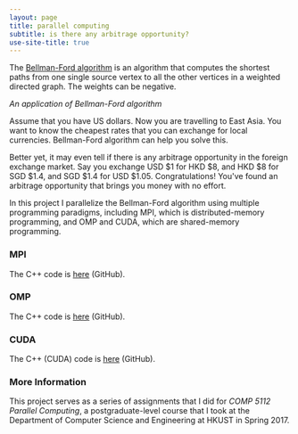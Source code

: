 ```yaml
---
layout: page
title: parallel computing
subtitle: is there any arbitrage opportunity?
use-site-title: true
---
```


The [Bellman-Ford algorithm](https://en.wikipedia.org/wiki/Bellman-Ford_algorithm) is an algorithm that computes the shortest paths from one single source vertex to all the other vertices in a weighted directed graph. The weights can be negative.

*An application of Bellman-Ford algorithm*

Assume that you have US dollars. Now you are travelling to East Asia. You want to know the cheapest rates that you can exchange for local currencies. Bellman-Ford algorithm can help you solve this.

Better yet, it may even tell if there is any arbitrage opportunity in the foreign exchange market. Say you exchange USD $1 for HKD $8, and HKD $8 for SGD $1.4, and SGD $1.4 for USD $1.05. Congratulations! You've found an arbitrage opportunity that brings you money with no effort.

In this project I parallelize the Bellman-Ford algorithm using multiple programming paradigms, including MPI, which is distributed-memory programming, and OMP and CUDA, which are shared-memory programming.

### MPI

The C++ code is [here](https://github.com/imfl/parallel-computing/blob/master/bf-mpi.cpp) (GitHub).

### OMP

The C++ code is [here](https://github.com/imfl/parallel-computing/blob/master/bf-omp.cpp) (GitHub).

### CUDA

The C++ (CUDA) code is [here](https://github.com/imfl/parallel-computing/blob/master/bf-cuda.cu) (GitHub).

### More Information 

This project serves as a series of assignments that I did for *COMP 5112 Parallel Computing*, a postgraduate-level course that I took at the Department of Computer Science and Engineering at HKUST in Spring 2017.

